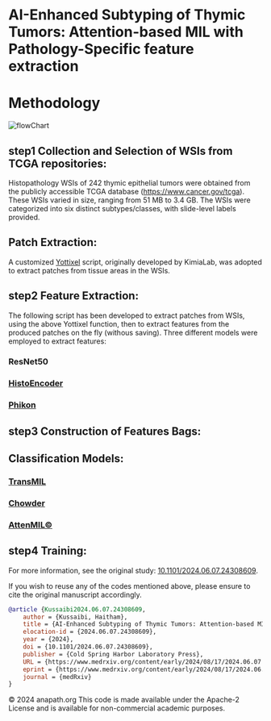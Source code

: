 # AI-Enhanced Subtyping of Thymic Tumors: Attention-based MIL with Pathology-Specific feature extraction
# Methodology
![flowChart](https://github.com/user-attachments/assets/054f6e7d-ef1b-4b3a-984c-afde38f5b197)

## step1 Collection and Selection of WSIs from TCGA repositories:
Histopathology WSIs of 242 thymic epithelial tumors were obtained from the publicly accessible TCGA database (https://www.cancer.gov/tcga). These WSIs varied in size, ranging from 51 MB to 3.4 GB. The WSIs were categorized into six distinct subtypes/classes, with slide-level labels provided.
## Patch Extraction:
A customized [Yottixel](https://github.com/KimiaLabMayo/yottixel) script, originally developed by KimiaLab, was adopted to extract patches from tissue areas in the WSIs.

## step2 Feature Extraction:
The following script has been developed to extract patches from WSIs, using the above Yottixel function, then to extract features from the produced patches on the fly (withous saving).
Three different models were employed to extract features:
### ResNet50
### [HistoEncoder](https://github.com/jopo666/HistoEncoder)
### [Phikon](https://github.com/owkin/HistoSSLscaling)
## step3 Construction of Features Bags:
## Classification Models:
### [TransMIL](https://github.com/szc19990412/TransMIL)
### [Chowder](http://arxiv.org/pdf/1802.02212)
### [AttenMIL©]()
## step4 Training:

For more information, see the original study: [10.1101/2024.06.07.24308609](https://doi.org/10.1101/2024.06.07.24308609 ).

If you wish to reuse any of the codes mentioned above, please ensure to cite the original manuscript accordingly.

```bibtex
@article {Kussaibi2024.06.07.24308609,
	author = {Kussaibi, Haitham},
	title = {AI-Enhanced Subtyping of Thymic Tumors: Attention-based MIL with Pathology-Specific Feature Extraction},
	elocation-id = {2024.06.07.24308609},
	year = {2024},
	doi = {10.1101/2024.06.07.24308609},
	publisher = {Cold Spring Harbor Laboratory Press},
	URL = {https://www.medrxiv.org/content/early/2024/08/17/2024.06.07.24308609},
	eprint = {https://www.medrxiv.org/content/early/2024/08/17/2024.06.07.24308609.full.pdf},
	journal = {medRxiv}
}
```
© 2024 anapath.org This code is made available under the Apache-2 License and is available for non-commercial academic purposes.
